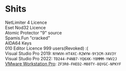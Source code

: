 # Shits


NetLimiter 4 Licence<br>Eset Nod32 Licence<br>Atomic Protector "9" source<br>Spamis.Fun "cracked"<br>AIDA64 Keys<br>010 Editor Licence 999 users(Revoked) :(<br>Visual Studio Pro 2019: `NYWVH-HT4XC-R2WYW-9Y3CM-X4V3Y`<br>Visual Studio Pro 2022: `TD244-P4NB7-YQ6XK-Y8MMM-YWV2J`<br>[VMware Workstation Pro](https://anonfiles.com/31D3a9q2ya/VMware-workstation-full-16.2.1-18811642_rar): `ZF3R0-FHED2-M80TY-8QYGC-NPKYF`
